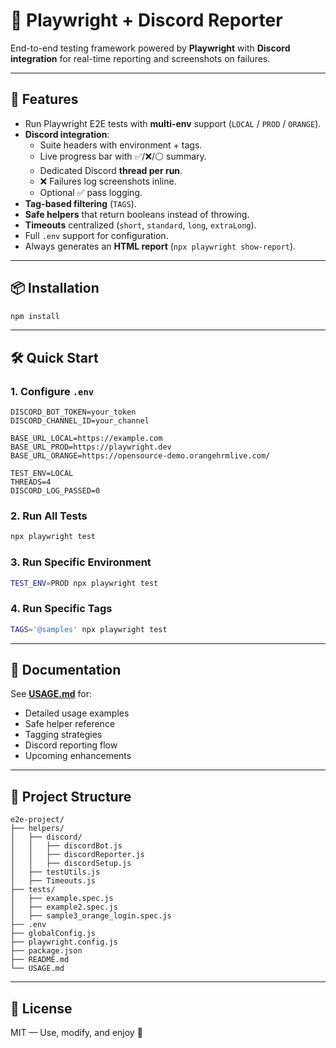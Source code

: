 # 🧪 Playwright + Discord Reporter

End-to-end testing framework powered by **Playwright** with **Discord integration** for real-time reporting and screenshots on failures.

---

## 🚀 Features

- Run Playwright E2E tests with **multi-env** support (`LOCAL` / `PROD` / `ORANGE`).
- **Discord integration**:
  - Suite headers with environment + tags.
  - Live progress bar with ✅/❌/⚪ summary.
  - Dedicated Discord **thread per run**.
  - ❌ Failures log screenshots inline.
  - Optional ✅ pass logging.
- **Tag-based filtering** (`TAGS`).
- **Safe helpers** that return booleans instead of throwing.
- **Timeouts** centralized (`short`, `standard`, `long`, `extraLong`).
- Full `.env` support for configuration.
- Always generates an **HTML report** (`npx playwright show-report`).

---

## 📦 Installation

```bash
npm install
```

---

## 🛠 Quick Start

### 1. Configure `.env`

```env
DISCORD_BOT_TOKEN=your_token
DISCORD_CHANNEL_ID=your_channel

BASE_URL_LOCAL=https://example.com
BASE_URL_PROD=https://playwright.dev
BASE_URL_ORANGE=https://opensource-demo.orangehrmlive.com/

TEST_ENV=LOCAL
THREADS=4
DISCORD_LOG_PASSED=0
```

### 2. Run All Tests

```bash
npx playwright test
```

### 3. Run Specific Environment

```bash
TEST_ENV=PROD npx playwright test
```

### 4. Run Specific Tags

```bash
TAGS='@samples' npx playwright test
```

---

## 📘 Documentation

See **[USAGE.md](./USAGE.md)** for:

- Detailed usage examples
- Safe helper reference
- Tagging strategies
- Discord reporting flow
- Upcoming enhancements

---

## 🧩 Project Structure

```
e2e-project/
├── helpers/
│   ├── discord/
│   │   ├── discordBot.js
│   │   ├── discordReporter.js
│   │   ├── discordSetup.js
│   ├── testUtils.js
│   ├── Timeouts.js
├── tests/
│   ├── example.spec.js
│   ├── example2.spec.js
│   ├── sample3_orange_login.spec.js
├── .env
├── globalConfig.js
├── playwright.config.js
├── package.json
├── README.md
└── USAGE.md
```

---

## 📄 License

MIT — Use, modify, and enjoy 🚀

